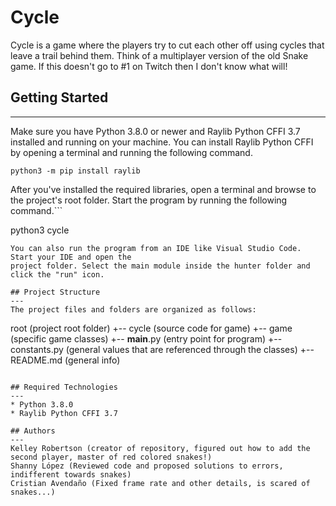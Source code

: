 # Cycle
Cycle is a game where the players try to cut each other off using cycles that leave a trail behind them. Think of a multiplayer version of the old Snake game. If this doesn't go to #1 on Twitch then I don't know what will!

## Getting Started
---
Make sure you have Python 3.8.0 or newer and Raylib Python CFFI 3.7 installed and running on your machine. You can install Raylib Python CFFI by opening a terminal and running the following command.
```
python3 -m pip install raylib
```
After you've installed the required libraries, open a terminal and browse to the project's root folder. Start the program by running the following command.```

python3 cycle 
```
You can also run the program from an IDE like Visual Studio Code. Start your IDE and open the 
project folder. Select the main module inside the hunter folder and click the "run" icon.

## Project Structure
---
The project files and folders are organized as follows:
```
root                    (project root folder)
+-- cycle               (source code for game)
  +-- game              (specific game classes)
  +-- __main__.py       (entry point for program)
  +-- constants.py      (general values that are referenced through the classes)
+-- README.md           (general info)
```

## Required Technologies
---
* Python 3.8.0
* Raylib Python CFFI 3.7

## Authors
---
Kelley Robertson (creator of repository, figured out how to add the second player, master of red colored snakes!)
Shanny López (Reviewed code and proposed solutions to errors, indifferent towards snakes)
Cristian Avendaño (Fixed frame rate and other details, is scared of snakes...)